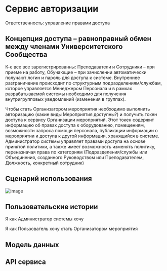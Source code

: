 # Сервис авторизации

Ответственность: управление правами доступа 

## Концепция доступа – равноправный обмен между членами Университетского Сообщества

 К-е все все зарегистрированны: Преподаватели и Сотрудники – при приеме на работу, Обучающие – при зачислении автоматически получают логин и пароль для доступа к системе. Внутреннее разграничение происходит по структурным подразделениям/службам, которое управляется Менеджером Персонала и в рамках разрабатываемой системы необходимо для получения внутригрупповых уведомлений (изменения в группах).
 
 Чтобы стать Организатором мероприятия необходимо выполнить авторизацию (какие виды Мероприятия доступны?) и получить токен доступа к сервису Организации мероприятий. Этот токен содержит информацию об правах доступа к оборудованию, помещениям, возможности запроса помощи персонала, публикации информации о мероприятии и доступа к другой информации, хранящийся в системе. Администратор системы управляет правами доступа на основе принятой политики, а также имеет возможность изменять политику, переназначая права по категориям (Подразделения/службы или Объединения, созданного Руководством или Преподавателем, Должность, конкретный сотрудник)

## Сценарий использования
![image](https://user-images.githubusercontent.com/85519603/165540795-656f638f-1386-4f6a-9b34-39e280e5a874.png)

## Пользовательские истории

Я как Администратор системы хочу

Я как Пользователь хочу стать Организатором мероприятия

## Модель данных

## API сервиса


